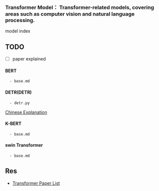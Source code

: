 ### Transformer Model： Transformer-related models, covering areas such as computer vision and natural language processing.

 model index


## TODO
- [ ] paper explained

#### BERT
      - base.md
    
#### DETR(DETR)
      - detr.py

[Chinese Explanation](https://blog.csdn.net/weixin_44649780/article/details/126808881.html)

#### K-BERT
      - base.md
      
#### swin Transformer
      - base.md





## Res

- [Transformer Paper List](https://github.zhanglina4)


